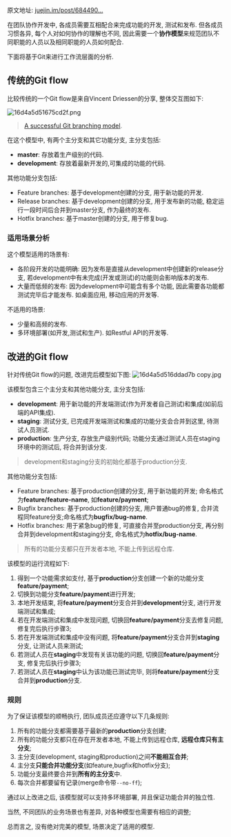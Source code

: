 原文地址: [juejin.im/post/684490…](https://juejin.im/post/6844903946058727437)

在团队协作开发中, 各成员需要互相配合来完成功能的开发, 测试和发布. 但各成员习惯各异, 每个人对如何协作的理解也不同, 因此需要一个**协作模型**来规范团队不同职能的人员以及相同职能的人员如何配合.

下面将基于Git来进行工作流层面的分析.

## 传统的Git flow

比较传统的一个Git flow是来自Vincent Driessen的分享, 整体交互图如下:

![16d4a5d51675cd2f.png](https://upload-images.jianshu.io/upload_images/3609683-9b4f1fe1da226956.png?imageMogr2/auto-orient/strip%7CimageView2/2/w/1240)

> [A successful Git branching model](https://nvie.com/posts/a-successful-git-branching-model/).

在这个模型中, 有两个主分支和其它功能分支, 主分支包括:

*   **master**: 存放着生产级别的代码.
*   **development**: 存放着最新开发的,可集成的功能的代码.

其他功能分支包括:

*   Feature branches: 基于development创建的分支, 用于新功能的开发.
*   Release branches: 基于development创建的分支, 用于发布新的功能, 稳定运行一段时间后合并到master分支, 作为最终的发布.
*   Hotfix branches: 基于master创建的分支, 用于修复bug.

### 适用场景分析

这个模型适用的场景有:

*   各阶段开发的功能明确: 因为发布是直接从development中创建新的release分支, 若development中有未完成(开发或测试)的功能则会影响版本的发布.
*   大量而低频的发布: 因为development中可能含有多个功能, 因此需要各功能都测试完毕后才能发布. 如桌面应用, 移动应用的开发等.

不适用的场景:

*   少量和高频的发布.
*   多环境部署(如开发,测试和生产). 如Restful API的开发等.

## 改进的Git flow

针对传统Git flow的问题, 改进完后模型如下图:
![16d4a5d516ddad7b copy.jpg](https://upload-images.jianshu.io/upload_images/3609683-70443b62fcba5b30.jpg?imageMogr2/auto-orient/strip%7CimageView2/2/w/1240)


该模型包含三个主分支和其他功能分支, 主分支包括:

*   **development**: 用于新功能的开发端测试(作为开发者自己测试)和集成(如前后端的API集成).
*   **staging**: 测试分支, 已完成开发端测试和集成的功能分支会合并到这里, 待测试人员测试.
*   **production**: 生产分支, 存放生产级别代码; 功能分支通过测试人员在staging环境中的测试后, 将合并到该分支.

> development和staging分支的初始化都基于production分支.

其他功能分支包括:

*   Feature branches: 基于production创建的分支, 用于新功能的开发; 命名格式为**feature/feature-name**, 如**feature/payment**;
*   Bugfix branches: 基于production创建的分支, 用户普通bug的修复, 合并流程同feature分支;命名格式为**bugfix/bug-name**.
*   Hotfix branches: 用于紧急bug的修复, 可直接合并至production分支, 再分别合并到development和staging分支, 命名格式为**hotfix/bug-name**.

> 所有的功能分支都只在开发者本地, 不能上传到远程仓库.

该模型的运行流程如下:

1.  得到一个功能需求如支付, 基于**production**分支创建一个新的功能分支**feature/payment**;
2.  切换到功能分支**feature/payment**进行开发;
3.  本地开发结束, 将**feature/payment**分支合并到**development**分支, 进行开发端测试和集成;
4.  若在开发端测试和集成中发现问题, 切换回**feature/payment**分支去修复问题, 修复完后执行步骤3;
5.  若在开发端测试和集成中没有问题, 将**feature/payment**分支合并到**staging**分支, 让测试人员来测试;
6.  若测试人员在**staging**中发现有关该功能的问题, 切换回**feature/payment**分支, 修复完后执行步骤3;
7.  若测试人员在**staging**中认为该功能已测试完毕, 则将**feature/payment**分支合并到**production**分支.

### 规则

为了保证该模型的顺畅执行, 团队成员还应遵守以下几条规则:

1.  所有的功能分支都需要基于最新的**production**分支创建;
2.  所有的功能分支都只在存在开发者本地, 不能上传到远程仓库, **远程仓库只有主分支**;
3.  主分支(development, staging和production)之间**不能相互合并**;
4.  主分支**只能合并功能分支**(如feature,bugfix和hotfix分支);
5.  功能分支最终要合并到**所有的主分支**中.
6.  每次合并都要留有记录(merge命令带`--no-ff`);

通过以上改进之后, 该模型就可以支持多环境部署, 并且保证功能合并的独立性.

当然, 不同团队的业务场景也有差异, 对各种模型也需要有相应的调整;

总而言之, 没有绝对完美的模型, 场景决定了适用的模型.
